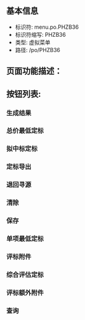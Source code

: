 
## 基本信息

- 标识符: menu.po.PHZB36
- 标识符缩写: PHZB36
- 类型: 虚拟菜单
- 路径: /po/PHZB36

## 页面功能描述：





## 按钮列表:


### 生成结果



### 总价最低定标



### 拟中标定标



### 定标导出



### 退回寻源



### 清除



### 保存



### 单项最低定标



### 评标附件



### 综合评估定标



### 评标额外附件



### 查询


